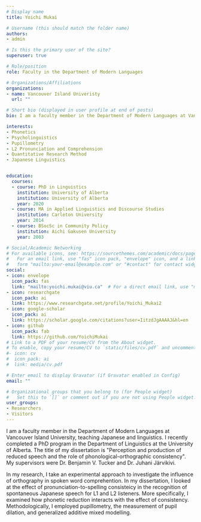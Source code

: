 ```yaml
---
# Display name
title: Yoichi Mukai

# Username (this should match the folder name)
authors:
- admin

# Is this the primary user of the site?
superuser: true

# Role/position
role: Faculty in the Department of Modern Languages

# Organizations/Affiliations
organizations:
- name: Vancouver Island Univeristy
  url: ""

# Short bio (displayed in user profile at end of posts)
bio: I am a faculty member in the Department of Modern Languages at Vancouver Island University, teaching Japanese and linguistics courses.

interests:
- Phonetics
- Psycholinguistics
- Pupillometry
- L2 Pronunciation and Comprehension
- Quantitative Research Method
- Japanese Linguistics


education:
  courses:
  - course: PhD in Linguistics
    institution: University of Alberta
    institution: University of Alberta
    year: 2020
  - course: MA in Applied Linguistics and Discourse Studies
    institution: Carleton University
    year: 2014
  - course: BSocSc in Community Policy
    institution: Aichi Gakusen University
    year: 2003

# Social/Academic Networking
# For available icons, see: https://sourcethemes.com/academic/docs/page-builder/#icons
#   For an email link, use "fas" icon pack, "envelope" icon, and a link in the
#   form "mailto:your-email@example.com" or "#contact" for contact widget.
social:
- icon: envelope
  icon_pack: fas
  link: "mailto:yoichi.mukai@viu.ca"  # For a direct email link, use "mailto:yoichi.mukai@viu.ca".
- icon: researchgate
  icon_pack: ai
  link: https://www.researchgate.net/profile/Yoichi_Mukai2
- icon: google-scholar
  icon_pack: ai
  link: https://scholar.google.com/citations?user=IitzdJgAAAAJ&hl=en
- icon: github
  icon_pack: fab
  link: https://github.com/YoichiMukai
# Link to a PDF of your resume/CV from the About widget.
# To enable, copy your resume/CV to `static/files/cv.pdf` and uncomment the lines below.
#- icon: cv
#  icon_pack: ai
#  link: media/cv.pdf

# Enter email to display Gravatar (if Gravatar enabled in Config)
email: ""

# Organizational groups that you belong to (for People widget)
#   Set this to `[]` or comment out if you are not using People widget.
user_groups:
- Researchers
- Visitors
---
```


I am a faculty member in the Department of Modern Languages at Vancouver Island University, teaching Japanese and linguistics. I recently completed a PhD program in the Department of Linguistics at the University of Alberta. The title of my dissertation is "Perception and production of reduced speech and the role of phonological-orthographic consistency". My supervisors were Dr. Benjamin V. Tucker and Dr. Juhani Järvikivi.

In my research, I take an experimental approach to investigate the influence of orthography in spoken word comprehention. In my dissertation, I looked at the effect of pronunciation-to-spelling consisteicy in the recognition of spontaneous Japanese speech for L1 and L2 listeners. More specifically, I examined how phonetic reduction interacts with the effect of consistency. Methodologically, I employed pupillometry, the measurement of pupil dilation, and generalized additive mixed modelling.

